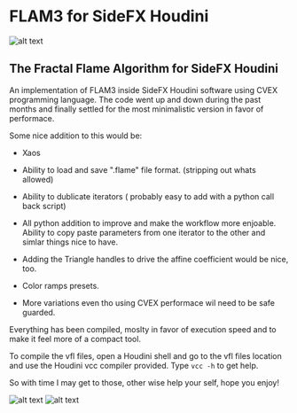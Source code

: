 # FLAM3 for SideFX Houdini
![alt text](https://github.com/alexnardini/FLAM3/blob/main/img/Stripes_01.jpg)


## The Fractal Flame Algorithm for SideFX Houdini

An implementation of FLAM3 inside SideFX Houdini software using CVEX programming language.
The code went up and down during the past months and finally settled
for the most minimalistic version in favor of performace.

Some nice addition to this would be:

- Xaos

- Ability to load and save ".flame" file format. (stripping out whats allowed)

- Ability to dublicate iterators ( probably easy to add with a python call back script)

- All python addition to improve and make the workflow more enjoable.
  Ability to copy paste parameters from one iterator to the other and simlar things nice to have.
  
- Adding the Triangle handles to drive the affine coefficient would be nice, too.
  
- Color ramps presets.

- More variations even tho using CVEX performace wil need to be safe guarded.

Everything has been compiled, moslty in favor of execution speed
and to make it feel more of a compact tool.

To compile the vfl files, open a Houdini shell and go to the vfl files location
and use the Houdini vcc compiler provided. Type `vcc -h` to get help.

So with time I may get to those, other wise help your self, hope you enjoy!

![alt text](https://github.com/alexnardini/FLAM3/blob/main/img/Stripes_00.jpg)
![alt text](https://github.com/alexnardini/FLAM3/blob/main/img/LostBubble.jpg)
